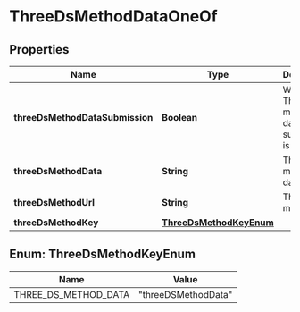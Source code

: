 

# ThreeDsMethodDataOneOf


## Properties

| Name | Type | Description | Notes |
|------------ | ------------- | ------------- | -------------|
|**threeDsMethodDataSubmission** | **Boolean** | Whether ThreeDS method data submission is required |  |
|**threeDsMethodData** | **String** | ThreeDS method data |  [optional] |
|**threeDsMethodUrl** | **String** | ThreeDS method url |  [optional] |
|**threeDsMethodKey** | [**ThreeDsMethodKeyEnum**](#ThreeDsMethodKeyEnum) |  |  |



## Enum: ThreeDsMethodKeyEnum

| Name | Value |
|---- | -----|
| THREE_DS_METHOD_DATA | &quot;threeDSMethodData&quot; |



